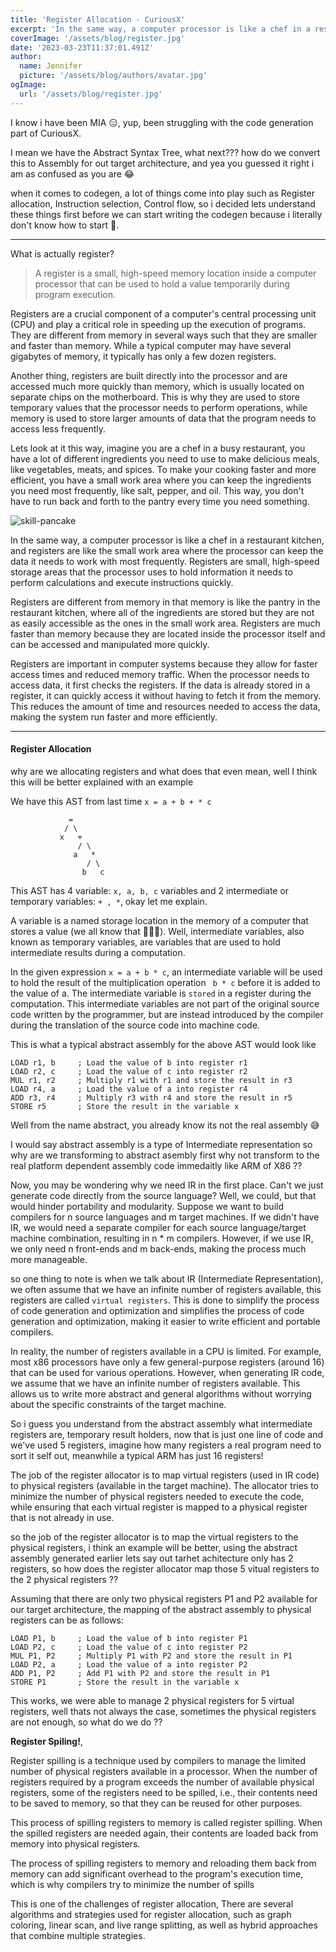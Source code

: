 ```yaml
---
title: 'Register Allocation - CuriousX'
excerpt: 'In the same way, a computer processor is like a chef in a restaurant kitchen, and registers are like the small work area where the processor can keep the data it needs to work with most frequently'
coverImage: '/assets/blog/register.jpg'
date: '2023-03-23T11:37:01.491Z'
author:
  name: Jennifer
  picture: '/assets/blog/authors/avatar.jpg'
ogImage:
  url: '/assets/blog/register.jpg'
---
```


I know i have been MIA 😑, yup, been struggling with the code generation part of CuriousX.

I mean we have the Abstract Syntax Tree, what next??? how do we convert this to Assembly for out target architecture, and yea you guessed it right i am as confused as you are 😂

when it comes to codegen, a lot of things come into play such as Register allocation, Instruction selection, Control flow, so i decided lets understand these things first before we can start writing the codegen because i literally don't know how to start 🥲.

---
What is actually register? 
> A register is a small, high-speed memory location inside a computer processor that can be used to hold a value temporarily during program execution. 

Registers are a crucial component of a computer's central processing unit (CPU) and play a critical role in speeding up the execution of programs. They are different from memory in several ways such that they are smaller and faster than memory. While a typical computer may have several gigabytes of memory, it typically has only a few dozen registers. 

Another thing, registers are built directly into the processor and are accessed much more quickly than memory, which is usually located on separate chips on the motherboard. This is why they are used to store temporary values that the processor needs to perform operations, while memory is used to store larger amounts of data that the program needs to access less frequently.

Lets look at it this way, imagine you are a chef in a busy restaurant, you have a lot of different ingredients you need to use to make delicious meals, like vegetables, meats, and spices. To make your cooking faster and more efficient, you have a small work area where you can keep the ingredients you need most frequently, like salt, pepper, and oil. This way, you don't have to run back and forth to the pantry every time you need something.

![skill-pancake](https://media.giphy.com/media/l0HFjaGmrbHanFXNe/giphy.gif)


In the same way, a computer processor is like a chef in a restaurant kitchen, and registers are like the small work area where the processor can keep the data it needs to work with most frequently. Registers are small, high-speed storage areas that the processor uses to hold information it needs to perform calculations and execute instructions quickly.

Registers are different from memory in that memory is like the pantry in the restaurant kitchen, where all of the ingredients are stored but they are not as easily accessible as the ones in the small work area. Registers are much faster than memory because they are located inside the processor itself and can be accessed and manipulated more quickly.

Registers are important in computer systems because they allow for faster access times and reduced memory traffic. When the processor needs to access data, it first checks the registers. If the data is already stored in a register, it can quickly access it without having to fetch it from the memory. This reduces the amount of time and resources needed to access the data, making the system run faster and more efficiently.

---
#### Register Allocation 

why are we allocating registers and what does that even mean, well I think this will be better explained with an example 

We have this AST from last time `x = a + b + * c`
```
             =
            / \
           x   +
               / \
              a   *
                 / \
                b   c

```
This AST has 4 variable: `x, a, b, c` variables and 2 intermediate or temporary variables: ` + , * `, okay let me explain.

A variable is a named storage location in the memory of a computer that stores a value (we all know that 🤷🏼‍♂️). Well, intermediate variables, also known as temporary variables, are variables that are used to hold intermediate results during a computation. 

In the given expression `x = a + b * c`, an intermediate variable will be used to hold the result of the multiplication operation ` b * c` before it is added to the value of a. The intermediate variable is `stored` in a register during the computation. This intermediate  variables are not part of the original source code written by the programmer, but are instead introduced by the compiler during the translation of the source code into machine code.

This is what a typical abstract assembly for the above AST would look like 

```
LOAD r1, b     ; Load the value of b into register r1
LOAD r2, c     ; Load the value of c into register r2
MUL r1, r2     ; Multiply r1 with r1 and store the result in r3
LOAD r4, a     ; Load the value of a into register r4
ADD r3, r4     ; Multiply r3 with r4 and store the result in r5
STORE r5       ; Store the result in the variable x
```
Well from the name abstract, you already know its not the real assembly 😅

I would say abstract assembly is a type of Intermediate representation 
so why are we transforming to abstract asembly first why not transform to the real platform dependent assembly code immedaitly like ARM of X86 ??

Now, you may be wondering why we need IR in the first place. Can't we just generate code directly from the source language? Well, we could, but that would hinder portability and modularity. Suppose we want to build compilers for n source languages and m target machines. If we didn't have IR, we would need a separate compiler for each source language/target machine combination, resulting in n * m compilers. However, if we use IR, we only need n front-ends and m back-ends, making the process much more manageable.

so one thing to note is when we talk about IR (Intermediate Representation), we often assume that we have an infinite number of registers available, this registers are called `virtual registers`. This is done to simplify the process of code generation and optimization and simplifies the process of code generation and optimization, making it easier to write efficient and portable compilers.

In reality, the number of registers available in a CPU is limited. For example, most x86 processors have only a few general-purpose registers (around 16) that can be used for various operations. However, when generating IR code, we assume that we have an infinite number of registers available. This allows us to write more abstract and general algorithms without worrying about the specific constraints of the target machine.

So i guess you understand from the abstract assembly what intermediate registers are, temporary result holders, now that is just one line of code and we've used 5 registers, imagine how many registers a real program need to sort it self out, meanwhile a typical ARM has just 16 registers!

The job of the register allocator is to map virtual registers (used in IR code) to physical registers (available in the target machine). The allocator tries to minimize the number of physical registers needed to execute the code, while ensuring that each virtual register is mapped to a physical register that is not already in use.

so the job of the register allocator is to map the virtual registers to the physical registers, i think an example will be better, using the abstract assembly generated earlier lets say out tarhet achitecture only has 2 registers, so how does the register allocator map those 5 vitual registers to the 2 physical registers ??

Assuming that there are only two physical registers P1 and P2 available for our target architecture, the mapping of the abstract assembly to physical registers can be as follows:

```
LOAD P1, b     ; Load the value of b into register P1
LOAD P2, c     ; Load the value of c into register P2
MUL P1, P2     ; Multiply P1 with P2 and store the result in P1
LOAD P2, a     ; Load the value of a into register P2
ADD P1, P2     ; Add P1 with P2 and store the result in P1
STORE P1       ; Store the result in the variable x
```

This works, we were able to manage 2 physical registers for 5 virtual registers, well thats not always the case, sometimes the physical registers are not enough, so what do we do ?? 

__Register Spiling!__, 

Register spilling is a technique used by compilers to manage the limited number of physical registers available in a processor. When the number of registers required by a program exceeds the number of available physical registers, some of the registers need to be spilled, i.e., their contents need to be saved to memory, so that they can be reused for other purposes. 

This process of spilling registers to memory is called register spilling. When the spilled registers are needed again, their contents are loaded back from memory into physical registers. 

The process of spilling registers to memory and reloading them back from memory can add significant overhead to the program's execution time, which is why compilers try to minimize the number of spills

This is one of the challenges of register allocation, There are several algorithms and strategies used for register allocation, such as graph coloring, linear scan, and live range splitting, as well as hybrid approaches that combine multiple strategies. 